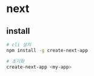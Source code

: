 # next

## install

```sh
# cli 설치
npm install -g create-next-app

# 초기화
create-next-app <my-app>
```
